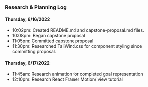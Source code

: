 ### Research & Planning Log
#### Thursday, 6/16/2022
* 10:02pm: Created README.md and capstone-proposal.md files. 
* 10:08pm: Began capstone proposal
* 11:05pm: Committed capstone proposal
* 11:30pm: Researched TailWind.css for component styling since committing proposal.


#### Thursday, 6/17/2022
* 11:45am: Research animation for completed goal representation
* 12:10pm: Research React Framer Motion/ view tutorial